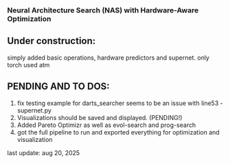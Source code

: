 ### Neural Architecture Search (NAS) with Hardware-Aware Optimization

## Under construction:
simply added basic operations, hardware predictors and supernet. 
only torch used atm




## PENDING AND TO DOS: 
1. fix testing example for darts_searcher seems to be an issue with line53 - supernet.py
2. Visualizations should be saved and displayed. (PENDING!) 
3. Added Pareto Optimizr as well as evol-search and prog-search
4. got the full pipeline to run and exported everything for optimization and visualization


last update: aug 20, 2025